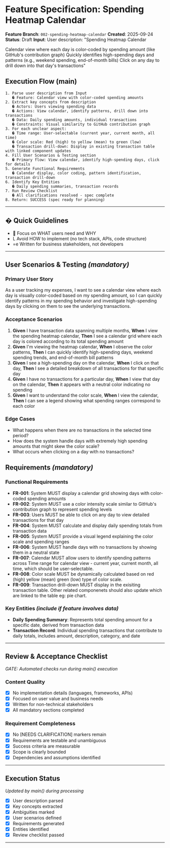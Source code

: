 # Feature Specification: Spending Heatmap Calendar

**Feature Branch**: `002-spending-heatmap-calendar`
**Created**: 2025-09-24
**Status**: Draft
**Input**: User description: "Spending Heatmap Calendar

Calendar view where each day is color-coded by spending amount (like GitHub's contribution graph)
Quickly identifies high-spending days and patterns (e.g., weekend spending, end-of-month bills)
Click on any day to drill down into that day's transactions"

## Execution Flow (main)
```
1. Parse user description from Input
   � Feature: Calendar view with color-coded spending amounts
2. Extract key concepts from description
   � Actors: Users viewing spending data
   � Actions: View calendar, identify patterns, drill down into transactions
   � Data: Daily spending amounts, individual transactions
   � Constraints: Visual similarity to GitHub contribution graph
3. For each unclear aspect:
   � Time range: User-selectable (current year, current month, all time)
   � Color scale: Red (high) to yellow (mean) to green (low)
   � Transaction drill-down: Display in existing transaction table with linked component updates
4. Fill User Scenarios & Testing section
   � Primary flow: View calendar, identify high-spending days, click for details
5. Generate Functional Requirements
   � Calendar display, color coding, pattern identification, transaction drill-down
6. Identify Key Entities
   � Daily spending summaries, transaction records
7. Run Review Checklist
   � All clarifications resolved - spec complete
8. Return: SUCCESS (spec ready for planning)
```

---

## � Quick Guidelines
-  Focus on WHAT users need and WHY
- L Avoid HOW to implement (no tech stack, APIs, code structure)
- =e Written for business stakeholders, not developers

---

## User Scenarios & Testing *(mandatory)*

### Primary User Story
As a user tracking my expenses, I want to see a calendar view where each day is visually color-coded based on my spending amount, so I can quickly identify patterns in my spending behavior and investigate high-spending days by clicking on them to see the underlying transactions.

### Acceptance Scenarios
1. **Given** I have transaction data spanning multiple months, **When** I view the spending heatmap calendar, **Then** I see a calendar grid where each day is colored according to its total spending amount
2. **Given** I'm viewing the heatmap calendar, **When** I observe the color patterns, **Then** I can quickly identify high-spending days, weekend spending trends, and end-of-month bill patterns
3. **Given** I see a high-spending day on the calendar, **When** I click on that day, **Then** I see a detailed breakdown of all transactions for that specific day
4. **Given** I have no transactions for a particular day, **When** I view that day on the calendar, **Then** it appears with a neutral color indicating no spending
5. **Given** I want to understand the color scale, **When** I view the calendar, **Then** I can see a legend showing what spending ranges correspond to each color

### Edge Cases
- What happens when there are no transactions in the selected time period?
- How does the system handle days with extremely high spending amounts that might skew the color scale?
- What occurs when clicking on a day with no transactions?

## Requirements *(mandatory)*

### Functional Requirements
- **FR-001**: System MUST display a calendar grid showing days with color-coded spending amounts
- **FR-002**: System MUST use a color intensity scale similar to GitHub's contribution graph to represent spending levels
- **FR-003**: Users MUST be able to click on any day to view detailed transactions for that day
- **FR-004**: System MUST calculate and display daily spending totals from transaction data
- **FR-005**: System MUST provide a visual legend explaining the color scale and spending ranges
- **FR-006**: System MUST handle days with no transactions by showing them in a neutral state
- **FR-007**: Calendar MUST allow users to identify spending patterns across Time range for calendar view - current year, current month, all time, which should be user-selectable.
- **FR-008**: Color scale MUST be dynamically calculated based on red (high) yellow (mean) green (low) type of color scale.
- **FR-009**: Transaction drill-down MUST display in the exisiting transaction table. Other related componenets should also update which are linked to the table eg: pie chart.

### Key Entities *(include if feature involves data)*
- **Daily Spending Summary**: Represents total spending amount for a specific date, derived from transaction data
- **Transaction Record**: Individual spending transactions that contribute to daily totals, includes amount, description, category, and date

---

## Review & Acceptance Checklist
*GATE: Automated checks run during main() execution*

### Content Quality
- [x] No implementation details (languages, frameworks, APIs)
- [x] Focused on user value and business needs
- [x] Written for non-technical stakeholders
- [x] All mandatory sections completed

### Requirement Completeness
- [x] No [NEEDS CLARIFICATION] markers remain
- [x] Requirements are testable and unambiguous
- [x] Success criteria are measurable
- [x] Scope is clearly bounded
- [x] Dependencies and assumptions identified

---

## Execution Status
*Updated by main() during processing*

- [x] User description parsed
- [x] Key concepts extracted
- [x] Ambiguities marked
- [x] User scenarios defined
- [x] Requirements generated
- [x] Entities identified
- [x] Review checklist passed

---